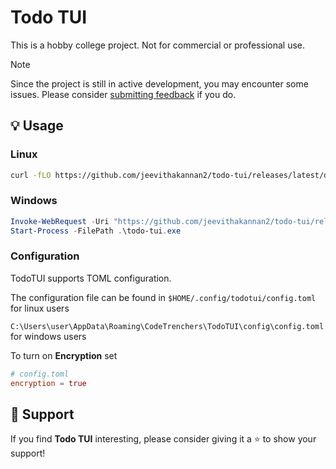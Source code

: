 # Todo TUI

This is a hobby college project. Not for commercial or professional use.

<!-- ![Preview](/.github/preview.gif) -->

> [!NOTE]
> Since the project is still in active development, you may encounter some issues. Please consider [submitting feedback](https://github.com/jeevithakannan2/todo-tui/issues) if you do.

## 💡 Usage
### Linux
```bash
curl -fLO https://github.com/jeevithakannan2/todo-tui/releases/latest/download/todo-tui && chmod +x todo-tui && ./todo-tui
```
### Windows
```powershell
Invoke-WebRequest -Uri "https://github.com/jeevithakannan2/todo-tui/releases/latest/download/todo-tui.exe" -OutFile "todo-tui.exe"
Start-Process -FilePath .\todo-tui.exe
```
### Configuration
TodoTUI supports TOML configuration. 

The configuration file can be found in `$HOME/.config/todotui/config.toml` for linux users

`C:\Users\user\AppData\Roaming\CodeTrenchers\TodoTUI\config\config.toml` for windows users

To turn on **Encryption** set
```toml
# config.toml
encryption = true
```

## 💖 Support

If you find **Todo TUI** interesting, please consider giving it a ⭐️ to show your support!
